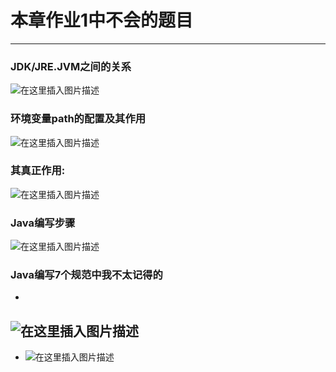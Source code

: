 ﻿# 本章作业1中不会的题目
-----


### JDK/JRE.JVM之间的关系
![在这里插入图片描述](https://img-blog.csdnimg.cn/61cb2f87651a45d58e681f714179862d.png?x-oss-process=image/watermark,type_ZHJvaWRzYW5zZmFsbGJhY2s,shadow_50,text_Q1NETiBATkpVU1RaSkM=,size_20,color_FFFFFF,t_70,g_se,x_16)
### 环境变量path的配置及其作用
![在这里插入图片描述](https://img-blog.csdnimg.cn/e96c7f07b1924bfd96a43c48eef88077.png?x-oss-process=image/watermark,type_ZHJvaWRzYW5zZmFsbGJhY2s,shadow_50,text_Q1NETiBATkpVU1RaSkM=,size_20,color_FFFFFF,t_70,g_se,x_16)
### 其真正作用:
![在这里插入图片描述](https://img-blog.csdnimg.cn/b79c70a2f90b4e1cbd5dd04ef4c00dec.png)
### Java编写步骤
![在这里插入图片描述](https://img-blog.csdnimg.cn/7533cebd756349c89279c608ad8db191.png?x-oss-process=image/watermark,type_ZHJvaWRzYW5zZmFsbGJhY2s,shadow_50,text_Q1NETiBATkpVU1RaSkM=,size_20,color_FFFFFF,t_70,g_se,x_16)
### Java编写7个规范中我不太记得的
- 
![在这里插入图片描述](https://img-blog.csdnimg.cn/bb68d4d7d8014eb295ce77d72e13ed73.png)
- 
- ![在这里插入图片描述](https://img-blog.csdnimg.cn/40ad4cf7f54241dfbe3854fb76ed1424.png)


